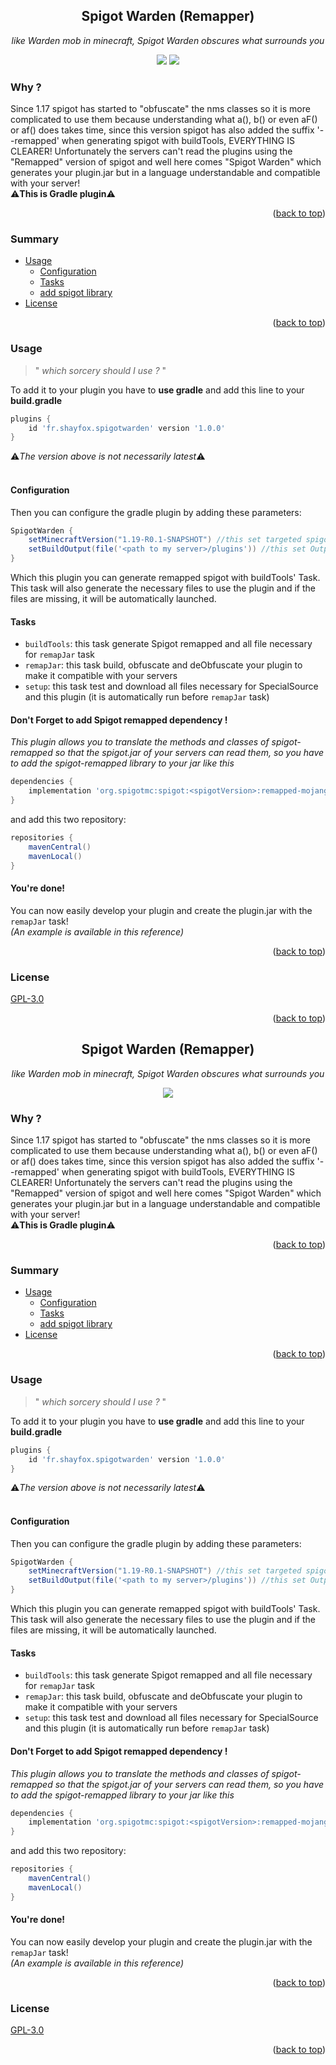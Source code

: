 <div id="top"></div>
<h2 align="center">Spigot Warden (Remapper)</h2>
<p align="center"><i>like Warden mob in minecraft, Spigot Warden obscures what surrounds you</i></p>
<p align="center">
    <img src="https://img.shields.io/badge/build-Ready%20to%20go-brightgreen"/>
    <img src="https://img.shields.io/badge/dynamic/json?color=blue&label=Version&query=version&url=https%3A%2F%2Fraw.githubusercontent.com%2FShayF0x%2FSpigotWarden%2Fmaster%2FSpigotWarden.json"/>
</p>

### Why ?
Since 1.17 spigot has started to "obfuscate" the nms classes so it is more complicated to use them because understanding what a(), b() or even aF() or af() does takes time, since this version spigot has also added the suffix '--remapped' when generating spigot with buildTools, EVERYTHING IS CLEARER! Unfortunately the servers can't read the plugins using the "Remapped" version of spigot and well here comes "Spigot Warden" which generates your plugin.jar but in a language understandable and compatible with your server!
<br>⚠️**This is Gradle plugin**⚠️
<p align="right">(<a href="#top">back to top</a>)</p>

### Summary
- [Usage](#Usage)
    - [Configuration](#Configuration)
    - [Tasks](#Tasks)
    - [add spigot library](#spigot)
- [License](#License)
<p align="right">(<a href="#top">back to top</a>)</p>

### Usage
> " *which sorcery should I use ?* "

To add it to your plugin you have to **use gradle** and add this line to your **build.gradle**
```gradle
plugins {
    id 'fr.shayfox.spigotwarden' version '1.0.0'
}
```
⚠️*The version above is not necessarily latest*⚠️
<br>
<br>
#### Configuration
Then you can configure the gradle plugin by adding these parameters:
```gradle
SpigotWarden {
    setMinecraftVersion("1.19-R0.1-SNAPSHOT") //this set targeted spigot version (if not specified, default value: "1.19-R0.1-SNAPSHOT")
    setBuildOutput(file('<path to my server>/plugins')) //this set Output directory (if not specified, default value: "<your plugin project>/build/libs")
}
```

Which this plugin you can generate remapped spigot with buildTools' Task.
This task will also generate the necessary files to use the plugin and if the files are missing, it will be automatically launched.

#### Tasks
- `buildTools`: this task generate Spigot remapped and all file necessary for `remapJar` task
- `remapJar`: this task build, obfuscate and deObfuscate your plugin to make it compatible with your servers
- `setup`: this task test and download all files necessary for SpecialSource and this plugin (it is automatically run before `remapJar` task)

<div id="spigot"></div>

#### Don't Forget to add Spigot remapped dependency !
*This plugin allows you to translate the methods and classes of spigot-remapped so that the spigot.jar of your servers can read them, so you have to add the spigot-remapped library to your jar like this*
```gradle
dependencies {
    implementation 'org.spigotmc:spigot:<spigotVersion>:remapped-mojang'
}
```
and add this two repository:
```gradle
repositories {
    mavenCentral()
    mavenLocal()
}
```

#### You're done!
You can now easily develop your plugin and create the plugin.jar with the `remapJar` task!
<br>*(An example is available in this reference)*
<p align="right">(<a href="#top">back to top</a>)</p>

### License
[GPL-3.0](https://choosealicense.com/licenses/gpl-3.0/)
<p align="right">(<a href="#top">back to top</a>)</p>
<div id="top"></div>
<h2 align="center">Spigot Warden (Remapper)</h2>
<p align="center"><i>like Warden mob in minecraft, Spigot Warden obscures what surrounds you</i></p>
<p align="center">
    <img src="https://img.shields.io/badge/build-Ready%20to%20go-brightgreen"/>
</p>

### Why ?
Since 1.17 spigot has started to "obfuscate" the nms classes so it is more complicated to use them because understanding what a(), b() or even aF() or af() does takes time, since this version spigot has also added the suffix '--remapped' when generating spigot with buildTools, EVERYTHING IS CLEARER! Unfortunately the servers can't read the plugins using the "Remapped" version of spigot and well here comes "Spigot Warden" which generates your plugin.jar but in a language understandable and compatible with your server!
<br>⚠️**This is Gradle plugin**⚠️
<p align="right">(<a href="#top">back to top</a>)</p>

### Summary
- [Usage](#Usage)
    - [Configuration](#Configuration)
    - [Tasks](#Tasks)
    - [add spigot library](#spigot)
- [License](#License)
<p align="right">(<a href="#top">back to top</a>)</p>

### Usage
> " *which sorcery should I use ?* "

To add it to your plugin you have to **use gradle** and add this line to your **build.gradle**
```gradle
plugins {
    id 'fr.shayfox.spigotwarden' version '1.0.0'
}
```
⚠️*The version above is not necessarily latest*⚠️
<br>
<br>
#### Configuration
Then you can configure the gradle plugin by adding these parameters:
```gradle
SpigotWarden {
    setMinecraftVersion("1.19-R0.1-SNAPSHOT") //this set targeted spigot version (if not specified, default value: "1.19-R0.1-SNAPSHOT")
    setBuildOutput(file('<path to my server>/plugins')) //this set Output directory (if not specified, default value: "<your plugin project>/build/libs")
}
```

Which this plugin you can generate remapped spigot with buildTools' Task.
This task will also generate the necessary files to use the plugin and if the files are missing, it will be automatically launched.

#### Tasks
- `buildTools`: this task generate Spigot remapped and all file necessary for `remapJar` task
- `remapJar`: this task build, obfuscate and deObfuscate your plugin to make it compatible with your servers
- `setup`: this task test and download all files necessary for SpecialSource and this plugin (it is automatically run before `remapJar` task)

<div id="spigot"></div>

#### Don't Forget to add Spigot remapped dependency !
*This plugin allows you to translate the methods and classes of spigot-remapped so that the spigot.jar of your servers can read them, so you have to add the spigot-remapped library to your jar like this*
```gradle
dependencies {
    implementation 'org.spigotmc:spigot:<spigotVersion>:remapped-mojang'
}
```
and add this two repository:
```gradle
repositories {
    mavenCentral()
    mavenLocal()
}
```

#### You're done!
You can now easily develop your plugin and create the plugin.jar with the `remapJar` task!
<br>*(An example is available in this reference)*
<p align="right">(<a href="#top">back to top</a>)</p>

### License
[GPL-3.0](https://choosealicense.com/licenses/gpl-3.0/)
<p align="right">(<a href="#top">back to top</a>)</p>
